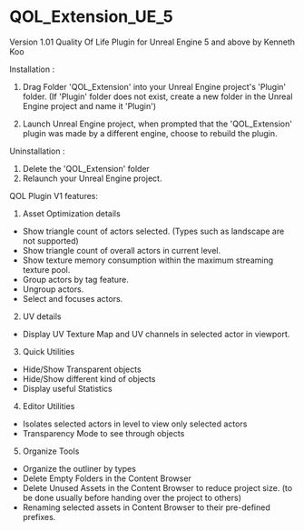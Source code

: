 # QOL_Extension_UE_5
Version 1.01
 Quality Of Life Plugin for Unreal Engine  5 and above by Kenneth Koo

Installation :

1) Drag Folder 'QOL_Extension' into your Unreal Engine project's 'Plugin' folder.
(If 'Plugin' folder does not exist, create a new folder in the Unreal Engine project and name it 'Plugin')

2) Launch Unreal Engine project, when prompted that the 'QOL_Extension' plugin was made by a different engine,
choose to rebuild the plugin.

Uninstallation :

1) Delete the 'QOL_Extension' folder 
2) Relaunch your Unreal Engine project.

QOL Plugin V1 features:

1) Asset Optimization details
- Show triangle count of actors selected. (Types such as landscape are not supported)
- Show triangle count of overall actors in current level.
- Show texture memory consumption within the maximum streaming texture pool.
- Group actors by tag feature.
- Ungroup actors.
- Select and focuses actors.

2) UV details
- Display UV Texture Map and UV channels in selected actor in viewport.

3) Quick Utilities
- Hide/Show Transparent objects
- Hide/Show different kind of objects
- Display useful Statistics

4) Editor Utilities
- Isolates selected actors in level to view only selected actors
- Transparency Mode to see through objects

5) Organize Tools
- Organize the outliner by types
- Delete Empty Folders in the Content Browser
- Delete Unused Assets in the Content Browser to reduce project size. (to be done usually before handing over the project to others)
- Renaming selected assets in Content Browser to their pre-defined prefixes.
